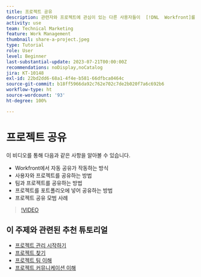 ```yaml
---
title: 프로젝트 공유
description: 관련자와 프로젝트에 관심이 있는 다른 사용자들이  [!DNL  Workfront]를 사용하여 수행 중인 작업에 대한 가시성을 확보할 수 있도록 프로젝트를 공유하는 방법에 대해 알아봅니다.
activity: use
team: Technical Marketing
feature: Work Management
thumbnail: share-a-project.jpeg
type: Tutorial
role: User
level: Beginner
last-substantial-update: 2023-07-21T00:00:00Z
recommendations: noDisplay,noCatalog
jira: KT-10148
exl-id: 22bd2dd6-68a1-4f4e-b581-66dfbca0464c
source-git-commit: b18ff5966da92c762e702c7de2b020f7a6c692b6
workflow-type: ht
source-wordcount: '93'
ht-degree: 100%

---
```


# 프로젝트 공유

이 비디오를 통해 다음과 같은 사항을 알아볼 수 있습니다.

* Workfront에서 자동 공유가 작동하는 방식
* 사용자와 프로젝트를 공유하는 방법
* 팀과 프로젝트를 공유하는 방법
* 프로젝트를 포트폴리오에 넣어 공유하는 방법
* 프로젝트 공유 모범 사례

>[!VIDEO](https://video.tv.adobe.com/v/3418904/?quality=12&learn=on)

## 이 주제와 관련된 추천 튜토리얼

* [프로젝트 관리 시작하기](/help/manage-work/projects/getting-started-manage-a-project.md)
* [프로젝트 찾기](/help/manage-work/projects/find-projects.md)
* [프로젝트 팀 이해](/help/manage-work/projects/understand-the-project-team.md)
* [프로젝트 커뮤니케이션 이해](/help/manage-work/projects/understand-project-communication.md)

